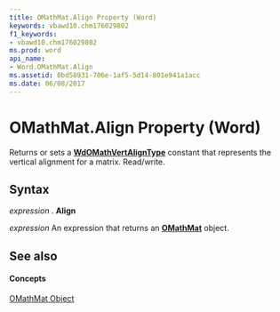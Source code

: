 ```yaml
---
title: OMathMat.Align Property (Word)
keywords: vbawd10.chm176029802
f1_keywords:
- vbawd10.chm176029802
ms.prod: word
api_name:
- Word.OMathMat.Align
ms.assetid: 0bd58931-706e-1af5-5d14-801e941a1acc
ms.date: 06/08/2017
---
```



# OMathMat.Align Property (Word)

Returns or sets a  **[WdOMathVertAlignType](wdomathvertaligntype-enumeration-word.md)** constant that represents the vertical alignment for a matrix. Read/write.


## Syntax

 _expression_ . **Align**

 _expression_ An expression that returns an **[OMathMat](omathmat-object-word.md)** object.


## See also


#### Concepts


[OMathMat Object](omathmat-object-word.md)

